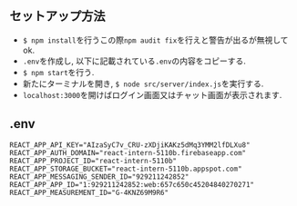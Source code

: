 ## セットアップ方法

- ` $ npm install `を行うこの際` npm audit fix `を行えと警告が出るが無視してok.
- ` .env `を作成し, 以下に記載されている` .env `の内容をコピーする.
- ` $ npm start `を行う.
- 新たにターミナルを開き, ` $ node src/server/index.js `を実行する.
- ` localhost:3000 `を開けばログイン画面又はチャット画面が表示されます.

## .env

```
REACT_APP_API_KEY="AIzaSyC7v_CRU-zXDjiKAKz5dMq3YMM2lfDLXu8"
REACT_APP_AUTH_DOMAIN="react-intern-5110b.firebaseapp.com"
REACT_APP_PROJECT_ID="react-intern-5110b"
REACT_APP_STORAGE_BUCKET="react-intern-5110b.appspot.com"
REACT_APP_MESSAGING_SENDER_ID="929211242852"
REACT_APP_APP_ID="1:929211242852:web:657c650c45204840270271"
REACT_APP_MEASUREMENT_ID="G-4KNZ69M9R6"
```

